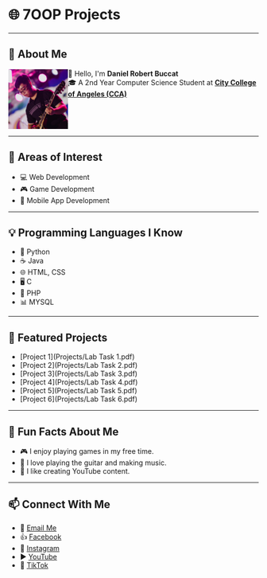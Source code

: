 # 🌐 7OOP Projects  

---

## 📖 About Me  
<img src="Images/Profile.jpg" alt="My Picture" width="120" align="left" />

👋 Hello, I'm **Daniel Robert Buccat**  
🎓 A 2nd Year Computer Science Student at [**City College of Angeles (CCA)**](https://www.facebook.com/CityCollegeOfAngeles)  

<br clear="left"/>

---

## 🎯 Areas of Interest  
- 💻 Web Development
- 🎮 Game Development  
- 📱 Mobile App Development  

---

## 💡 Programming Languages I Know  
- 🐍 Python  
- ☕ Java  
- 🌐 HTML, CSS
- 🖥️ C
- 🐘 PHP  
- 📊 MYSQL  

---

## 🚀 Featured Projects  
- [Project 1](Projects/Lab Task 1.pdf)  
- [Project 2](Projects/Lab Task 2.pdf)  
- [Project 3](Projects/Lab Task 3.pdf)
- [Project 4](Projects/Lab Task 4.pdf)
- [Project 5](Projects/Lab Task 5.pdf)
- [Project 6](Projects/Lab Task 6.pdf)

---

## 🎉 Fun Facts About Me  
- 🎮 I enjoy playing games in my free time.
- 🎸 I love playing the guitar and making music.
- 🎥 I like creating YouTube content.

---

## 📫 Connect With Me  
- 📧 [Email Me](mailto:dbuccat24-0032@cca.edu.ph)  
- 👍 [Facebook](https://www.facebook.com/danielrobbuccat/)  
- 📸 [Instagram](https://www.instagram.com/danielrobbuccat/)  
- ▶️ [YouTube](https://www.youtube.com/@DanielRobertBuccat)  
- 🎵 [TikTok](https://www.tiktok.com/@danielrobertbuccat)  
